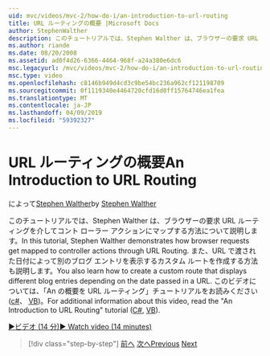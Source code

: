 ```yaml
---
uid: mvc/videos/mvc-2/how-do-i/an-introduction-to-url-routing
title: URL ルーティングの概要 |Microsoft Docs
author: StephenWalther
description: このチュートリアルでは、Stephen Walther は、ブラウザーの要求 URL ルーティングを介してコント ローラー アクションにマップする方法について説明します。 また、cust を作成する方法を学習します.
ms.author: riande
ms.date: 08/20/2008
ms.assetid: ad0f4d26-6366-4464-968f-a24a380e6dc6
msc.legacyurl: /mvc/videos/mvc-2/how-do-i/an-introduction-to-url-routing
msc.type: video
ms.openlocfilehash: c8146b949d4cd3c9be54bc236a962cf121198709
ms.sourcegitcommit: 0f1119340e4464720cfd16d0ff15764746ea1fea
ms.translationtype: MT
ms.contentlocale: ja-JP
ms.lasthandoff: 04/09/2019
ms.locfileid: "59392327"
---
```

# <a name="an-introduction-to-url-routing"></a><span data-ttu-id="b28da-104">URL ルーティングの概要</span><span class="sxs-lookup"><span data-stu-id="b28da-104">An Introduction to URL Routing</span></span>

<span data-ttu-id="b28da-105">によって[Stephen Walther](https://github.com/StephenWalther)</span><span class="sxs-lookup"><span data-stu-id="b28da-105">by [Stephen Walther](https://github.com/StephenWalther)</span></span>

<span data-ttu-id="b28da-106">このチュートリアルでは、Stephen Walther は、ブラウザーの要求 URL ルーティングを介してコント ローラー アクションにマップする方法について説明します。</span><span class="sxs-lookup"><span data-stu-id="b28da-106">In this tutorial, Stephen Walther demonstrates how browser requests get mapped to controller actions through URL Routing.</span></span> <span data-ttu-id="b28da-107">また、URL で渡された日付によって別のブログ エントリを表示するカスタム ルートを作成する方法も説明します。</span><span class="sxs-lookup"><span data-stu-id="b28da-107">You also learn how to create a custom route that displays different blog entries depending on the date passed in a URL.</span></span> <span data-ttu-id="b28da-108">このビデオについては、「An の概要を URL ルーティング」チュートリアルをお読みください ([c#](../../../overview/older-versions-1/controllers-and-routing/asp-net-mvc-routing-overview-cs.md)、 [VB](../../../overview/older-versions-1/controllers-and-routing/asp-net-mvc-routing-overview-vb.md))。</span><span class="sxs-lookup"><span data-stu-id="b28da-108">For additional information about this video, read the "An Introduction to URL Routing" tutorial ([C#](../../../overview/older-versions-1/controllers-and-routing/asp-net-mvc-routing-overview-cs.md), [VB](../../../overview/older-versions-1/controllers-and-routing/asp-net-mvc-routing-overview-vb.md)).</span></span>

[<span data-ttu-id="b28da-109">&#9654;ビデオ (14 分)</span><span class="sxs-lookup"><span data-stu-id="b28da-109">&#9654; Watch video (14 minutes)</span></span>](https://channel9.msdn.com/Blogs/ASP-NET-Site-Videos/an-introduction-to-url-routing)

> [!div class="step-by-step"]
> <span data-ttu-id="b28da-110">[前へ](understanding-views-view-data-and-html-helpers.md)
> [次へ](preventing-javascript-injection-attacks.md)</span><span class="sxs-lookup"><span data-stu-id="b28da-110">[Previous](understanding-views-view-data-and-html-helpers.md)
[Next](preventing-javascript-injection-attacks.md)</span></span>
